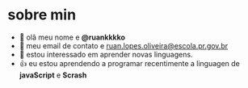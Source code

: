 # sobre min 
- 👋 olâ meu nome e **@ruankkkko**
- 👀 meu email de contato e ruan.lopes.oliveira@escola.pr.gov.br
- 🌱 estou interessado em aprender novas linguagens.
- :+1: eu estou aprendendo a programar recentimente a linguagen de **javaScript** e **Scrash**
